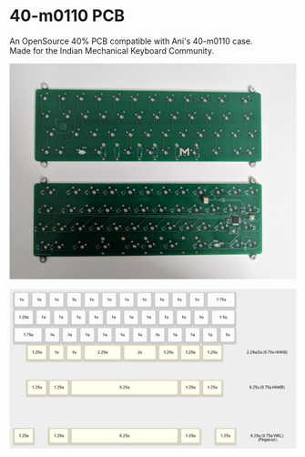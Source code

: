 # 40-m0110 PCB
 
An OpenSource 40% PCB compatible with Ani's 40-m0110 case.  
Made for the Indian Mechanical Keyboard Community. 

![pcb](pics/pcb.jpg)

![layouts supported](pics/kle.jpg)